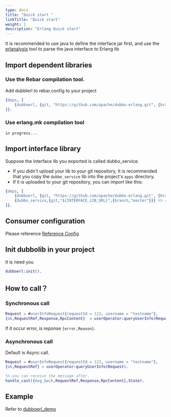 ```yaml
---
type: docs
title: "Quick start "
linkTitle: "Quick start"
weight: 1
description: "Erlang Quick start"
---
```


It is recommended to use java to define the interface jar first, and use the [erlanalysis](https://github.com/apache/dubbo-erlang/tree/master/tools/erlanalysis) tool to parse the java interface to Erlang lib


## Import dependent libraries

### Use the Rebar compilation tool.

Add dubblerl to rebar.config to your project

```erlang
{deps, [
    {dubboerl, {git, "https://github.com/apache/dubbo-erlang.git", {branch, "master"}}}
]}.
```

### Use erlang.mk compilation tool

`in progress...`

## Import interface library
Suppose the interface lib you exported is called dubbo_service.   
* If you didn't upload your lib to your git repository, It is recommended that you copy the `dubbo_service` lib 
into the project's `apps` directory.  
* If it is uploaded to your git repository, you can import like this:
```erlang
{deps, [
    {dubboerl, {git, "https://github.com/apache/dubbo-erlang.git", {branch, "master"}}},
    {dubbo_service,{git,"${INTERFACE_LIB_URL}",{branch,"master"}}} %% replace ${INTERFACE_LIB_URL} with your lib git repos url
]}.
```

## Consumer configuration
Please reference [Reference Config](../reference/)

## Init dubbolib in your project
It is need you 
```erlang
dubboerl:init().
```

## How to call？

### Synchronous call

```erlang
Request = #userInfoRequest{requestId = 123, username = "testname"},
{ok,RequestRef,Response,RpcContent}  = userOperator:queryUserInfo(Request,#{sync=> true}).
```
If it occur error, is reponse `{error,Reason}`. 

### Asynchronous call

Default is Async call.
```erlang
Request = #userInfoRequest{requestId = 123, username = "testname"},
{ok,RequestRef} = userOperator:queryUserInfo(Request).

%% you can receive the message after.
handle_cast({msg_back,RequestRef,Response,RpcContent},State).
```

## Example
Refer to [dubboerl_demo](https://github.com/apache/dubbo-erlang/tree/master/samples)
